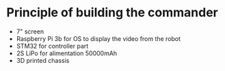 # Principle of building the commander

- 7" screen
- Raspberry Pi 3b for OS to display the video from the robot
- STM32 for controller part
- 2S LiPo for alimentation 50000mAh
- 3D printed chassis
  
